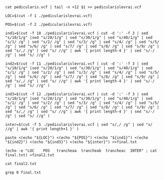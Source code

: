 
``cat pedicularis.vcf | tail -n +12 $1 >> pedicularislevrai.vcf``

``LOC=$(cut -f 1 ./pedicularislevrai.vcf)``

``POS=$(cut -f 2 ./pedicularislevrai.vcf)``

``ind1=$(cut -f 10 ./pedicularislevrai.vcf | cut -d ':' -f 3 | sed "s/10/1/g" |sed "s/20/1/g" | sed "s/30/1/g" | sed "s/40/1/g" | sed "s/1/ /g" | sed "s/2/ /g" | sed "s/3/ /g" | sed "s/4/ /g" | sed "s/5/ /g" | sed "s/6/ /g" | sed "s/7/ /g" | sed "s/8/ /g" | sed "s/9/ /g" | sed "s/,/ /g" | sed "s/ //g" | awk '{ print length-4 }' | sed "s/-/ /g" | sed "s/ //g" )``

``ind2=$(cut -f 11 ./pedicularislevrai.vcf | cut -d ':' -f 3 | sed "s/10/1/g" |sed "s/20/1/g" | sed "s/30/1/g" | sed "s/40/1/g" | sed "s/1/ /g" | sed "s/2/ /g" | sed "s/3/ /g" | sed "s/4/ /g" | sed "s/5/ /g" | sed "s/6/ /g" | sed "s/7/ /g" | sed "s/8/ /g" | sed "s/9/ /g" | sed "s/,/ /g" | sed "s/ //g" | awk '{ print length-4 }' | sed "s/-/ /g" | sed "s/ //g" )``

``ind3=$(cut -f 12 ./pedicularislevrai.vcf | cut -d ':' -f 3 | sed "s/10/1/g" |sed "s/20/1/g" | sed "s/30/1/g" | sed "s/40/1/g" | sed "s/1/ /g" | sed "s/2/ /g" | sed "s/3/ /g" | sed "s/4/ /g" | sed "s/5/ /g" | sed "s/6/ /g" | sed "s/7/ /g" | sed "s/8/ /g" | sed "s/9/ /g" | sed "s/,/ /g" | sed "s/ //g" | awk '{ print length-4 }' | sed "s/-/ /g" | sed "s/ //g" )``

``inter=$(cut -f 5 ./pedicularislevrai.vcf | sed "s/,/ /g" | sed "s/ //g" | awk '{ print length+1 }' )``

``paste <(echo "${LOC}") <(echo "${POS}") <(echo "${ind1}") <(echo "${ind2}") <(echo "${ind3}") <(echo "${inter}") >>final.txt``

``(echo -e "LOC    POS   trancheaa  trancheab  trancheac  INTER" ; cat final.txt) >final2.txt``

``cat final2.txt``

``grep 0 final.txt``
